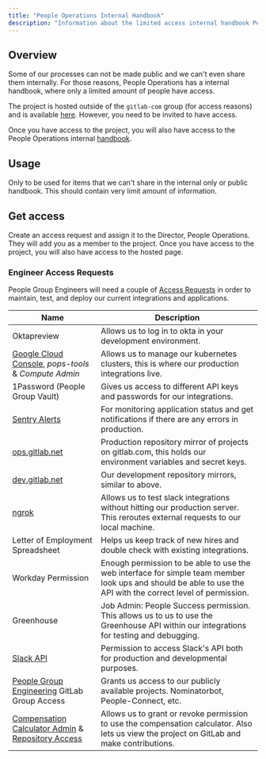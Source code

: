 ```yaml
---
title: "People Operations Internal Handbook"
description: "Information about the limited access internal handbook People Operations has."
---
```


## Overview

Some of our processes can not be made public and we can't even share them internally.
For those reasons, People Operations has a internal handbook, where only a limited amount
of people have access.

The project is hosted outside of the `gitlab-com` group (for access reasons) and is available
[here](https://gitlab.com/gl-people-operations/internal-handbook). However, you need to be
invited to have access.

Once you have access to the project, you will also have access to the People Operations internal
[handbook](https://gl-people-operations.gitlab.io/internal-handbook/).

## Usage

Only to be used for items that we can't share in the internal only or public handbook. This
should contain very limit amount of information.

## Get access

Create an access request and assign it to the Director, People Operations. They will add you
as a member to the project. Once you have access to the project, you will also have access
to the hosted page.

### Engineer Access Requests

People Group Engineers will need a couple of [Access Requests](/handbook/it/end-user-services/onboarding-access-requests/access-requests/) in order to maintain, test, and deploy our current integrations and applications.

| **Name** | **Description** |
|---|---|
| Oktapreview | Allows us to log in to okta in your development environment. |
| [Google Cloud Console](https://console.cloud.google.com/), *pops-tools* & *Compute Admin* | Allows us to manage our kubernetes clusters, this is where our production integrations live. |
| 1Password (People Group Vault) | Gives us access to different API keys and passwords for our integrations. |
| [Sentry Alerts](https://sentry.gitlab.net/) | For monitoring application status and get notifications if there are any errors in production. |
| [ops.gitlab.net](https://ops.gitlab.net) | Production repository mirror of projects on gitlab.com, this holds our environment variables and secret keys. |
| [dev.gitlab.net](https://dev.gitlab.net) | Our development repository mirrors, similar to above. |
| [ngrok](https://dashboard.ngrok.com/) | Allows us to test slack integrations without hitting our production server. This reroutes external requests to our local machine. |
| Letter of Employment Spreadsheet | Helps us keep track of new hires and double check with existing integrations. |
| Workday Permission | Enough permission to be able to use the web interface for simple team member look ups and should be able to use the API with the correct level of permission. |
| Greenhouse | Job Admin: People Success permission. This allows us to us to use the Greenhouse API within our integrations for testing and debugging. |
| [Slack API](https://api.slack.com/apps) | Permission to access Slack's API both for production and developmental purposes. |
| [People Group Engineering](https://gitlab.com/groups/gitlab-com/people-group/peopleops-eng/-/group_members) GitLab Group Access | Grants us access to our publicly available projects. Nominatorbot, People-Connect, etc. |
| [Compensation Calculator Admin](https://comp-calculator.gitlab.net/admin) & [Repository Access](https://gitlab.com/gitlab-com/people-group/peopleops-eng/compensation-calculator/-/project_members) | Allows us to grant or revoke permission to use the compensation calculator. Also lets us view the project on GitLab and make contributions. |
